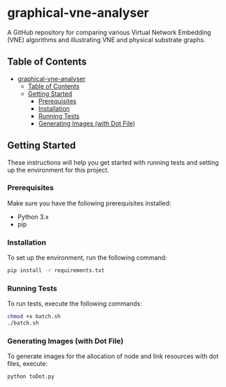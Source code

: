 # graphical-vne-analyser

A GitHub repository for comparing various Virtual Network Embedding (VNE) algorithms and illustrating VNE and physical substrate graphs.

## Table of Contents
- [graphical-vne-analyser](#graphical-vne-analyser)
  - [Table of Contents](#table-of-contents)
  - [Getting Started](#getting-started)
    - [Prerequisites](#prerequisites)
    - [Installation](#installation)
    - [Running Tests](#running-tests)
    - [Generating Images (with Dot File)](#generating-images-with-dot-file)

## Getting Started

These instructions will help you get started with running tests and setting up the environment for this project.

### Prerequisites

Make sure you have the following prerequisites installed:

- Python 3.x
- pip

### Installation

To set up the environment, run the following command:

```bash
pip install -r requirements.txt
```
### Running Tests
To run tests, execute the following commands:

```bash
chmod +x batch.sh
./batch.sh

```

### Generating Images (with Dot File)

To generate images for the allocation of node and link resources with dot files, execute:

```bash
python toDot.py

```

